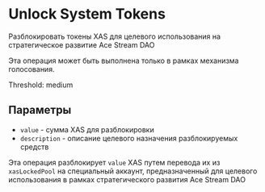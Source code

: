 # Unlock System Tokens

Разблокировать токены XAS для целевого использования на стратегическое развитие Ace Stream DAO

Эта операция может быть выполнена только в рамках механизма голосования.

Threshold: medium

## Параметры

- `value` - сумма XAS для разблокировки
- `description` - описание целевого назначения разблокируемых средств

Эта операция разблокирует `value` XAS путем перевода их из `xasLockedPool` на специальный аккаунт, предназначенный для целевого использования в рамках стратегического развития Ace Stream DAO
